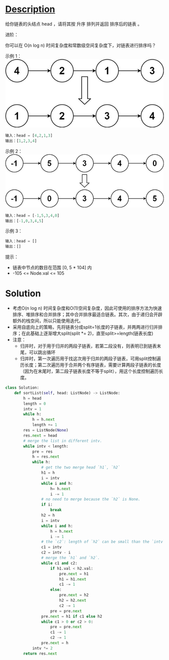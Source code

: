 # [Description](https://leetcode-cn.com/problems/sort-list)

给你链表的头结点 head ，请将其按 升序 排列并返回 排序后的链表 。

进阶：

你可以在 O(n log n) 时间复杂度和常数级空间复杂度下，对链表进行排序吗？
 

示例 1：
![Pasted image 20201123221022.png](pic/Pasted%20image%2020201123221022.png)
```python
输入：head = [4,2,1,3]
输出：[1,2,3,4]
```
示例 2：
![Pasted image 20201123221033.png](pic/Pasted%20image%2020201123221033.png)
```python
输入：head = [-1,5,3,4,0]
输出：[-1,0,3,4,5]
```
示例 3：
```python
输入：head = []
输出：[]
```

提示：

- 链表中节点的数目在范围 [0, 5 * 104] 内
- -105 <= Node.val <= 105

# Solution
- 考虑O(n log n) 时间复杂度和O(1)空间复杂度，因此可使用的排序方法为快速排序、堆排序和合并排序；其中合并排序最适合链表。其次，由于递归会开辟额外的栈空间，所以只能使用迭代。
- 采用自底向上的策略，先将链表分成split=1长度的子链表，并两两进行归并排序；在此基础上逐渐增大split(split *= 2)，直至split>=length(链表长度)
- 注意：
	- 归并时，对于用于归并的两段子链表，若第二段没有，则表明已到链表末尾，可以跳出循环
	- 归并时，第一次遍历用于找这次用于归并的两段子链表，可用split控制遍历长度；第二次遍历用于合并两个有序链表，需要计算两段子链表的长度（因为在末尾时，第二段子链表长度不等于split），用这个长度控制遍历长度。
```python
class Solution:
    def sortList(self, head: ListNode) -> ListNode:
        h = head
        length = 0
        intv = 1
        while h:
            h = h.next
            length += 1
        res = ListNode(None)
        res.next = head
        # merge the list in different intv.
        while intv < length:
            pre = res
            h = res.next
            while h:
                # get the two merge head `h1`, `h2`
                h1 = h
                i = intv
                while i and h:
                    h= h.next
                    i -= 1
                # no need to merge because the `h2` is None.
                if i:
                    break 
                h2 = h
                i = intv
                while i and h:
                    h = h.next
                    i -= 1
                # the `c2`: length of `h2` can be small than the `intv`.
                c1 = intv
                c2 = intv - i
                # merge the `h1` and `h2`.
                while c1 and c2:
                    if h1.val < h2.val:
                        pre.next = h1
                        h1 = h1.next
                        c1 -= 1
                    else:
                        pre.next = h2
                        h2 = h2.next
                        c2 -= 1
                    pre = pre.next
                pre.next = h1 if c1 else h2
                while c1 > 0 or c2 > 0:
                    pre = pre.next
                    c1 -= 1
                    c2 -= 1
                pre.next = h 
            intv *= 2
        return res.next
```